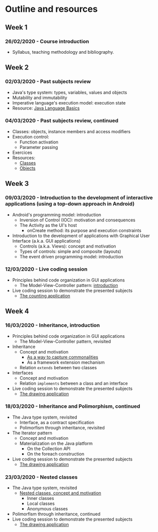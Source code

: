 # Outline and resources

## Week 1
### 26/02/2020 - Course introduction
* Syllabus, teaching methodology and bibliography.

## Week 2
### 02/03/2020 - Past subjects review
* Java's type system: types, variables, values and objects
* Mutability and immutability
* Imperative language's execution model: execution state
* Resource: [Java Language Basics](https://docs.oracle.com/javase/tutorial/java/nutsandbolts/index.html)

### 04/03/2020 - Past subjects review, continued
* Classes: objects, instance members and access modifiers
* Execution control:
  * Function activation
  * Parameter passing
* Exercices
* Resources: 
  * [Classes]((https://docs.oracle.com/javase/tutorial/java/javaOO/classes.html))
  * [Objects](https://docs.oracle.com/javase/tutorial/java/javaOO/objects.html)

## Week 3
### 09/03/2020 - Introduction to the development of interactive applications (using a top-down approach in Android)
* Android's programming model: introduction
  * Inversion of Control (IOC): motivation and consequences
  * The Activity as the UI's host
    * onCreate method: its purpose and execution constraints
* Introduction to the development of applications with Graphical User Interface (a.k.a. GUI applications)
  * Controls (a.k.a. Views): concept and motivation
  * Types of controls: simple and composite (layouts)
  * The event driven programming model: introduction

### 12/03/2020 - Live coding session
* Principles behind code organization in GUI applications
  * The Model-View-Controller pattern: [introduction](https://en.wikipedia.org/wiki/Model%E2%80%93view%E2%80%93controller)
* Live coding session to demonstrate the presented subjects
  * [The counting application](https://github.com/isel-leic-poo/19-20-2-LI23D/tree/master/Counting)   
 
## Week 4
### 16/03/2020 - Inheritance, introduction
* Principles behind code organization in GUI applications
  * The Model-View-Controller pattern, revisited
* Inheritance
  * Concept and motivation
    * [As a way to capture commonalities](https://docs.oracle.com/javase/tutorial/java/concepts/inheritance.html)
    * As a framework extension mechanism
  * Relation `extends` between two classes
* Interfaces
  * Concept and motivation 
  * Relation `implements` between a class and an interface
* Live coding session to demonstrate the presented subjects
  * [The drawing application](https://github.com/isel-leic-poo/19-20-2-LI23D/tree/master/Draw)   

### 18/03/2020 - Inheritance and Polimorphism, continued
* The Java type system, revisited
  * Interface, as a contract specification
  * Polimorfism through inheritance, revisited
* The Iterator pattern
  * Concept and motivation
  * Materialization on the Java platform
    * On the Collection API
    * On the foreach construction
* Live coding session to demonstrate the presented subjects
  * [The drawing application](https://github.com/isel-leic-poo/19-20-2-LI23D/tree/master/Draw)   

### 23/03/2020 - Nested classes
* The Java type system, revisited
  * [Nested classes, concept and motivation](https://docs.oracle.com/javase/tutorial/java/javaOO/nested.html)
    * Inner classes
    * Local classes
    * Anonymous classes
* Polimorfism through inheritance, continued
* Live coding session to demonstrate the presented subjects
  * [The drawing application](https://github.com/isel-leic-poo/19-20-2-LI23D/tree/master/Draw)   
